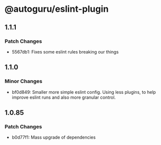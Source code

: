 # @autoguru/eslint-plugin

## 1.1.1

### Patch Changes

-   5567db1: Fixes some eslint rules breaking our things

## 1.1.0

### Minor Changes

-   bf0d849: Smaller more simple eslint config. Using less plugins, to help
    improve eslint runs and also more granular control.

## 1.0.85

### Patch Changes

-   b0d77f1: Mass upgrade of dependencies
